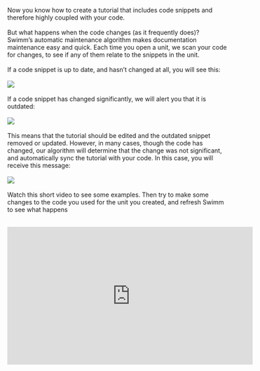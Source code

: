 Now you know how to create a tutorial that includes code snippets and therefore highly coupled with your code.
</br></br>
But what happens when the code changes (as it frequently does)? </br>
Swimm’s automatic maintenance algorithm makes documentation maintenance easy and quick. Each time you open a unit, we scan your code for changes, to see if any of them relate to the snippets in the unit. 
</br></br>
If a code snippet is up to date, and hasn’t changed at all, you will see this:
</br></br>
![](https://github.com/swimmio/public/blob/master/screenshots/mantainance-uptodate.png?raw=true)
</br></br>
If a code snippet has changed significantly, we will alert you that it is outdated:
</br></br>
![](https://github.com/swimmio/public/blob/master/screenshots/maintainance-outdated.png?raw=true)
</br></br>
This means that the tutorial should be edited and the outdated snippet removed or updated.
However, in many cases, though the code has changed, our algorithm will determine that the change was not significant, and automatically sync the tutorial with your code. In this case, you will receive this message:
</br></br>
![](https://github.com/swimmio/public/blob/master/screenshots/mantainance-autosync.png?raw=true)
</br></br>
Watch this short video to see some examples. Then try to make some changes to the code you used for the unit you created, and refresh Swimm to see what happens
</br></br>
<iframe width="560" height="315" src="https://www.youtube.com/embed/FeaI9IFmmxc?start=129" frameborder="0" allow="accelerometer; autoplay; clipboard-write; encrypted-media; gyroscope; picture-in-picture" allowfullscreen></iframe>
